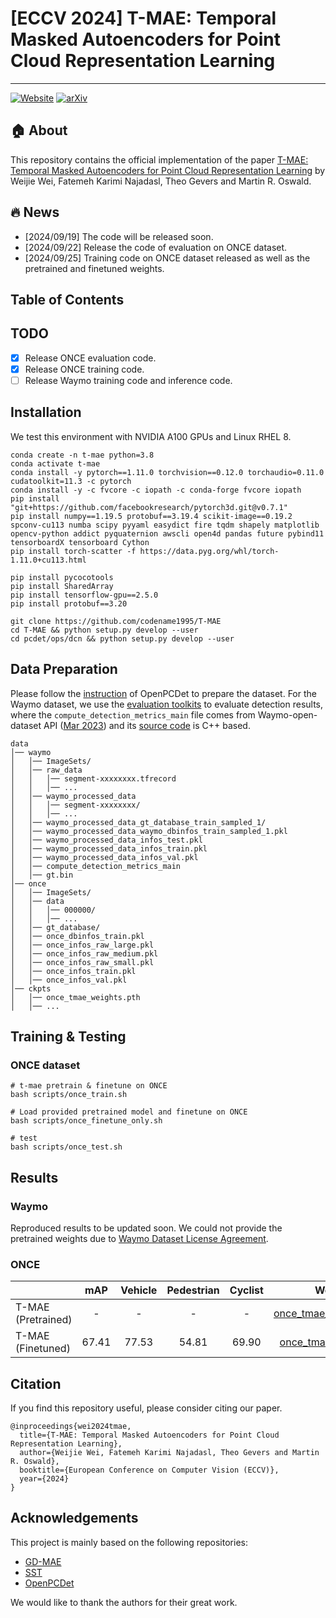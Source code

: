 # [ECCV 2024] T-MAE: Temporal Masked Autoencoders for Point Cloud Representation Learning
---
[![Website](https://img.shields.io/badge/Project-Page-blue)](https://codename1995.github.io/t-mae.github.io/)
[![arXiv](https://img.shields.io/badge/arXiv-Paper-<COLOR>.svg)](https://arxiv.org/abs/2312.10217)



## 🏠 About
This repository contains the official implementation of the paper [T-MAE: Temporal Masked Autoencoders for Point Cloud Representation Learning](https://arxiv.org/abs/2312.10217) by Weijie Wei, Fatemeh Karimi Najadasl, Theo Gevers and Martin R. Oswald.

## 🔥 News
- [2024/09/19] The code will be released soon.
- [2024/09/22] Release the code of evaluation on ONCE dataset.
- [2024/09/25] Training code on ONCE dataset released as well as the pretrained and finetuned  weights.

## Table of Contents

## TODO
- [x] Release ONCE evaluation code.
- [x] Release ONCE training code.
- [ ] Release Waymo training code and inference code.

## Installation
We test this environment with NVIDIA A100 GPUs and Linux RHEL 8.

```
conda create -n t-mae python=3.8
conda activate t-mae
conda install -y pytorch==1.11.0 torchvision==0.12.0 torchaudio=0.11.0 cudatoolkit=11.3 -c pytorch
conda install -y -c fvcore -c iopath -c conda-forge fvcore iopath
pip install "git+https://github.com/facebookresearch/pytorch3d.git@v0.7.1"
pip install numpy==1.19.5 protobuf==3.19.4 scikit-image==0.19.2 spconv-cu113 numba scipy pyyaml easydict fire tqdm shapely matplotlib opencv-python addict pyquaternion awscli open4d pandas future pybind11 tensorboardX tensorboard Cython 
pip install torch-scatter -f https://data.pyg.org/whl/torch-1.11.0+cu113.html

pip install pycocotools
pip install SharedArray
pip install tensorflow-gpu==2.5.0
pip install protobuf==3.20

git clone https://github.com/codename1995/T-MAE
cd T-MAE && python setup.py develop --user
cd pcdet/ops/dcn && python setup.py develop --user
```

## Data Preparation
Please follow the [instruction](https://github.com/open-mmlab/OpenPCDet/blob/master/docs/GETTING_STARTED.md) of OpenPCDet to prepare the dataset. For the Waymo dataset, we use the [evaluation toolkits](https://drive.google.com/drive/folders/1aa1kI9hhzBoZkIBcr8RBO3Zhg_RkOAag?usp=sharing) to evaluate detection results, where the `compute_detection_metrics_main` file comes from Waymo-open-dataset API ([Mar 2023](https://github.com/waymo-research/waymo-open-dataset/blob/9d0be7c4aeed2ef5e11f2e739537bf2d27cec65b/docs/quick_start.md)) and its [source code](https://github.com/waymo-research/waymo-open-dataset/blob/9d0be7c4aeed2ef5e11f2e739537bf2d27cec65b/src/waymo_open_dataset/metrics/tools/compute_detection_metrics_main.cc) is C++ based.

```
data
│── waymo
│   │── ImageSets/
│   │── raw_data
│   │   │── segment-xxxxxxxx.tfrecord
│   │   │── ...
│   │── waymo_processed_data
│   │   │── segment-xxxxxxxx/
│   │   │── ...
│   │── waymo_processed_data_gt_database_train_sampled_1/
│   │── waymo_processed_data_waymo_dbinfos_train_sampled_1.pkl
│   │── waymo_processed_data_infos_test.pkl
│   │── waymo_processed_data_infos_train.pkl
│   │── waymo_processed_data_infos_val.pkl
│   │── compute_detection_metrics_main
│   │── gt.bin
│── once
│   │── ImageSets/
│   │── data
│   │   │── 000000/
│   │   │── ...
│   │── gt_database/
│   │── once_dbinfos_train.pkl
│   │── once_infos_raw_large.pkl
│   │── once_infos_raw_medium.pkl
│   │── once_infos_raw_small.pkl
│   │── once_infos_train.pkl
│   │── once_infos_val.pkl
│── ckpts
│   │── once_tmae_weights.pth
│   │── ...
```


## Training & Testing

### ONCE dataset
```
# t-mae pretrain & finetune on ONCE
bash scripts/once_train.sh

# Load provided pretrained model and finetune on ONCE
bash scripts/once_finetune_only.sh

# test
bash scripts/once_test.sh
```

## Results
### Waymo
Reproduced results to be updated soon.
We could not provide the pretrained weights due to [Waymo Dataset License Agreement](https://waymo.com/open/terms/).


### ONCE
| | mAP | Vehicle | Pedestrian | Cyclist | Weights |
| --- | :---: | :---: | :---: | :---: | :---: |
| T-MAE (Pretrained)   |   -   |   -   |   -   |   -   | [once_tmae_pretrained.pth](https://drive.google.com/file/d/1K4HO-QE3QsosOymeLRNoWnefJphat8mS/view?usp=drive_link)
| T-MAE (Finetuned) | 67.41 | 77.53 | 54.81 | 69.90 | [once_tmae_weights.pth](https://drive.google.com/file/d/1_8YrjzobyxrK86TyQphGZwhEjBMOfnOa/view?usp=drive_link) |


## Citation
If you find this repository useful, please consider citing our paper.

```
@inproceedings{wei2024tmae,
  title={T-MAE: Temporal Masked Autoencoders for Point Cloud Representation Learning},
  author={Weijie Wei, Fatemeh Karimi Najadasl, Theo Gevers and Martin R. Oswald},
  booktitle={European Conference on Computer Vision (ECCV)},
  year={2024}
}
```


## Acknowledgements
This project is mainly based on the following repositories:
- [GD-MAE](https://github.com/nightmare-n/GD-MAE)
- [SST](https://github.com/tusen-ai/SST)
- [OpenPCDet](https://github.com/open-mmlab/OpenPCDet)

We would like to thank the authors for their great work.

